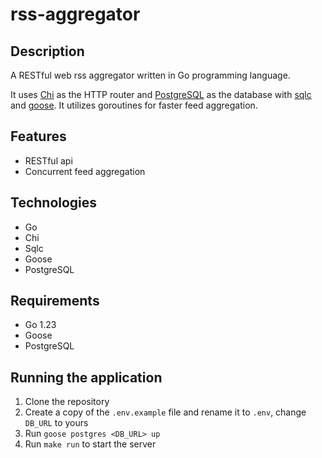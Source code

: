 # rss-aggregator

## Description

A RESTful web rss aggregator written in Go programming language.

It uses [Chi](https://github.com/go-chi/chi) as the HTTP router and [PostgreSQL](https://www.postgresql.org/) as the database with [sqlc](https://github.com/sqlc-dev/sqlc) and [goose](https://github.com/pressly/goose). It utilizes goroutines for faster feed aggregation.

## Features
- RESTful api
- Concurrent feed aggregation

## Technologies
- Go
- Chi
- Sqlc
- Goose
- PostgreSQL

## Requirements
- Go 1.23
- Goose
- PostgreSQL

## Running the application
1. Clone the repository
2. Create a copy of the `.env.example` file and rename it to `.env`, change `DB_URL` to yours
3. Run `goose postgres <DB_URL> up`
4. Run `make run` to start the server
